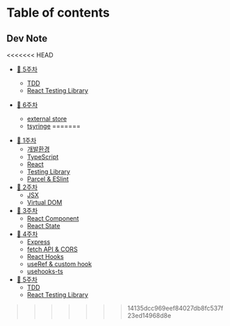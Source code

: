 # Table of contents

## Dev Note

<<<<<<< HEAD
- [🐥 5주차](/week5/index.md)
  - [TDD](/week5/tdd.md)
  - [React Testing Library](/week5/react-testing-library.md)

- [🐥 6주차](/week6/index.md)
  - [external store](/week6/external-store.md)
  - [tsyringe](/week6/tsyringe.md)
=======
* [🐣 1주차](README.md)
  * [개발환경](week1/env.md)
  * [TypeScript](week1/typeScript.md)
  * [React](week1/react.md)
  * [Testing Library](week1/testing-library.md)
  * [Parcel & ESlint](week1/parcel-eslint.md)
* [🐥 2주차](week2/index.md)
  * [JSX](week2/jsx.md)
  * [Virtual DOM](dev-note/index-1/virtual-dom.md)
* [🐥 3주차](week3/index.md)
  * [React Component](dev-note/index-2/react-component.md)
  * [React State](dev-note/index-2/react-state.md)
* [🐥 4주차](week4/index.md)
  * [Express](week4/express.md)
  * [fetch API & CORS](week4/fetch-cors.md)
  * [React Hooks](week4/react-hook.md)
  * [useRef & custom hook](week4/useRef-custom-hook.md)
  * [usehooks-ts](dev-note/index-3/usehooks-ts.md)
* [🐥 5주차](week5/index.md)
  * [TDD](week5/tdd.md)
  * [React Testing Library](week5/react-testing-library.md)
>>>>>>> 14135dcc969eef84027db8fc537f23ed14968d8e
